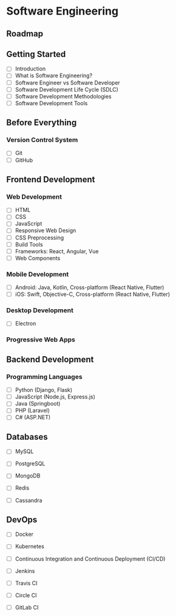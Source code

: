# Software Engineering

## Roadmap

## Getting Started

- [ ] Introduction
- [ ] What is Software Engineering?
- [ ] Software Engineer vs Software Developer
- [ ] Software Development Life Cycle (SDLC)
- [ ] Software Development Methodologies
- [ ] Software Development Tools

## Before Everything
### Version Control System
- [ ] Git
- [ ] GitHub

## Frontend Development

### Web Development
- [ ] HTML
- [ ] CSS
- [ ] JavaScript
- [ ] Responsive Web Design
- [ ] CSS Preprocessing
- [ ] Build Tools
- [ ] Frameworks: React, Angular, Vue
- [ ] Web Components

### Mobile Development
- [ ] Android: Java, Kotlin, Cross-platform (React Native, Flutter)
- [ ] iOS: Swift, Objective-C, Cross-platform (React Native, Flutter)

### Desktop Development
- [ ] Electron

### Progressive Web Apps


## Backend Development

### Programming Languages
- [ ] Python (Django, Flask)
- [ ] JavaScript (Node.js, Express.js)
- [ ] Java (Springboot)
- [ ] PHP (Laravel)
- [ ] C# (ASP.NET)

## Databases
- [ ] MySQL
- [ ] PostgreSQL
- [ ] MongoDB
- [ ] Redis
- [ ] Cassandra


## DevOps
- [ ] Docker
- [ ] Kubernetes
- [ ] Continuous Integration and Continuous Deployment (CI/CD)
- [ ] Jenkins
- [ ] Travis CI
- [ ] Circle CI
- [ ] GitLab CI




